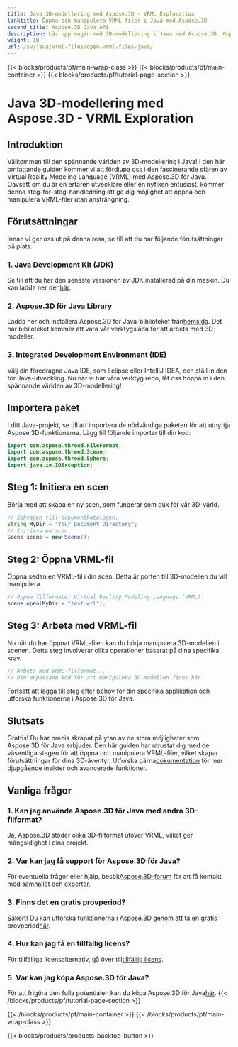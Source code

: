 ```yaml
---
title: Java 3D-modellering med Aspose.3D - VRML Exploration
linktitle: Öppna och manipulera VRML-filer i Java med Aspose.3D
second_title: Aspose.3D Java API
description: Lås upp magin med 3D-modellering i Java med Aspose.3D. Öppna och manipulera VRML-filer sömlöst. Dyk in i en värld av oändliga möjligheter!
weight: 10
url: /sv/java/vrml-files/open-vrml-files-java/
---
```


{{< blocks/products/pf/main-wrap-class >}}
{{< blocks/products/pf/main-container >}}
{{< blocks/products/pf/tutorial-page-section >}}

# Java 3D-modellering med Aspose.3D - VRML Exploration

## Introduktion
Välkommen till den spännande världen av 3D-modellering i Java! I den här omfattande guiden kommer vi att fördjupa oss i den fascinerande sfären av Virtual Reality Modeling Language (VRML) med Aspose.3D för Java. Oavsett om du är en erfaren utvecklare eller en nyfiken entusiast, kommer denna steg-för-steg-handledning att ge dig möjlighet att öppna och manipulera VRML-filer utan ansträngning.
## Förutsättningar
Innan vi ger oss ut på denna resa, se till att du har följande förutsättningar på plats:
### 1. Java Development Kit (JDK)
 Se till att du har den senaste versionen av JDK installerad på din maskin. Du kan ladda ner den[här](https://www.oracle.com/java/technologies/javase-downloads.html).
### 2. Aspose.3D för Java Library
Ladda ner och installera Aspose.3D for Java-biblioteket från[hemsida](https://releases.aspose.com/3d/java/). Det här biblioteket kommer att vara vår verktygslåda för att arbeta med 3D-modeller.
### 3. Integrated Development Environment (IDE)
Välj din föredragna Java IDE, som Eclipse eller IntelliJ IDEA, och ställ in den för Java-utveckling.
Nu när vi har våra verktyg redo, låt oss hoppa in i den spännande världen av 3D-modellering!
## Importera paket
I ditt Java-projekt, se till att importera de nödvändiga paketen för att utnyttja Aspose.3D-funktionerna. Lägg till följande importer till din kod:
```java
import com.aspose.threed.FileFormat;
import com.aspose.threed.Scene;
import com.aspose.threed.Sphere;
import java.io.IOException;
```
## Steg 1: Initiera en scen
Börja med att skapa en ny scen, som fungerar som duk för vår 3D-värld.
```java
// Sökvägen till dokumentkatalogen.
String MyDir = "Your Document Directory";
// Initiera en scen
Scene scene = new Scene();
```
## Steg 2: Öppna VRML-fil
Öppna sedan en VRML-fil i din scen. Detta är porten till 3D-modellen du vill manipulera.
```java
// Öppna filformatet Virtual Reality Modeling Language (VRML).
scene.open(MyDir + "test.wrl");
```
## Steg 3: Arbeta med VRML-fil
Nu när du har öppnat VRML-filen kan du börja manipulera 3D-modellen i scenen. Detta steg involverar olika operationer baserat på dina specifika krav.
```java
// Arbeta med VRML-filformat...
// Din anpassade kod för att manipulera 3D-modellen finns här
```
Fortsätt att lägga till steg efter behov för din specifika applikation och utforska funktionerna i Aspose.3D för Java.
## Slutsats
Grattis! Du har precis skrapat på ytan av de stora möjligheter som Aspose.3D för Java erbjuder. Den här guiden har utrustat dig med de väsentliga stegen för att öppna och manipulera VRML-filer, vilket skapar förutsättningar för dina 3D-äventyr.
 Utforska gärna[dokumentation](https://reference.aspose.com/3d/java/) för mer djupgående insikter och avancerade funktioner.
## Vanliga frågor
### 1. Kan jag använda Aspose.3D för Java med andra 3D-filformat?
Ja, Aspose.3D stöder olika 3D-filformat utöver VRML, vilket ger mångsidighet i dina projekt.
### 2. Var kan jag få support för Aspose.3D för Java?
 För eventuella frågor eller hjälp, besök[Aspose.3D-forum](https://forum.aspose.com/c/3d/18) för att få kontakt med samhället och experter.
### 3. Finns det en gratis provperiod?
 Säkert! Du kan utforska funktionerna i Aspose.3D genom att ta en gratis provperiod[här](https://releases.aspose.com/).
### 4. Hur kan jag få en tillfällig licens?
 För tillfälliga licensalternativ, gå över till[tillfällig licens](https://purchase.aspose.com/temporary-license/).
### 5. Var kan jag köpa Aspose.3D för Java?
 För att frigöra den fulla potentialen kan du köpa Aspose.3D för Java[här](https://purchase.aspose.com/buy).
{{< /blocks/products/pf/tutorial-page-section >}}

{{< /blocks/products/pf/main-container >}}
{{< /blocks/products/pf/main-wrap-class >}}

{{< blocks/products/products-backtop-button >}}
